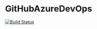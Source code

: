 # GitHubAzureDevOps


[![Build Status](https://dev.azure.com/aalvaradoGA/GitHubAzureDevOpsProject/_apis/build/status/AAlvaradoGA.GitHubAzureDevOps?branchName=main)](https://dev.azure.com/aalvaradoGA/GitHubAzureDevOpsProject/_build?definitionId=2&branchName=main)

